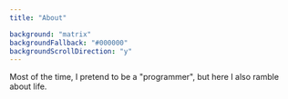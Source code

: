 ```yaml
---
title: "About"

background: "matrix"
backgroundFallback: "#000000"
backgroundScrollDirection: "y"
---
```


Most of the time, I pretend to be a "programmer", but here I also
ramble about life.
